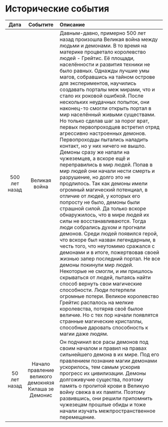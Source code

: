 # Исторические события

| Дата | Событите | Описание |
|:----:| :------: | :------- |
| 500 лет назад | Великая война | Давным-давно, примерно 500 лет назад произошла Великая война между людьми и демонами. В то время на материке процветало королевство людей - Грейтис. Её площади, населённости и развития техники не было равных. Однажды лучшие умы магов, собравшись на тайном острове для экспериментов, научились создавать порталы меж мирами, что и стало их роковой ошибкой. После нескольких неудачных попыток, они наконец-то смогли открыть портал в мир населённый живыми существами. Но только сделав шаг за порог врат, первых первопроходцев встретил отряд агрессивно настроенных демонов. Первопроходцы пытались наладить контакт, но у них ничего не вышло. Демоны сразу же напали на чужеземцев, а вскоре ещё и переправились в мир людей. Попав в мир людей они начали нести смерть и разрушение, но долго это не продлилось. Так как демоны имели огромный магический потенциал, в отличие от людей, у которых его попросту не было, демоны были страшной силой. Да только вскоре обнаружилось, что в мире людей их силы не восстанавливаются. Тогда люди собрались духом и прогнали демонов. Среди людей появился герой, что вскоре был назван легендарным, в честь того, что неутомимо сражался с демонами и в итоге, пожертвовав своей жизнью запер последний портал. Не все демоны покинули мир людей. Некоторые не смогли, и им пришлось скрываться от людей, пытаясь найти способ вернуть свои магические способности. Люди потерпели огромные потери. Великое королевство Грейтис распалось на мелкие королевства, потяряв своё былое величие. Но с тех пор начали появлятся странные магические кристаллы, способные даровать способность к магии даже людям. |
| 50 лет назад | Начало правление великого демокнязя Килаша зе Демонис | Он подчинил все расы демонов под своим началом и правил на правах сильнейшего демона в их мире. Под его правлением познание магии демонами ускорилось, тем самым ускорив прогресс их цивилизации. Демоны долгоживучие существа, поэтому память о пролитой крови в Великую войну свежа в их памяти. Поэтому развившись, они решили припомнить чужезецам прошлые обиды и тоже начали изучать межпространственное перемещение. |
